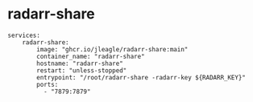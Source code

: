 # radarr-share

    services:
        radarr-share:
            image: "ghcr.io/jleagle/radarr-share:main"
            container_name: "radarr-share"
            hostname: "radarr-share"
            restart: "unless-stopped"
            entrypoint: "/root/radarr-share -radarr-key ${RADARR_KEY}"
            ports:
              - "7879:7879"
